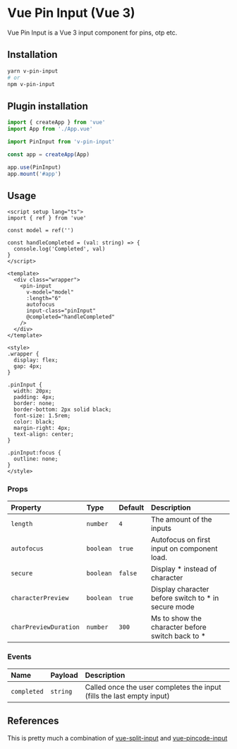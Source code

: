 # Vue Pin Input (Vue 3)

Vue Pin Input is a Vue 3 input component for pins, otp etc.

## Installation


```bash
yarn v-pin-input
# or
npm v-pin-input
```

## Plugin installation
```ts
import { createApp } from 'vue'
import App from './App.vue'

import PinInput from 'v-pin-input'

const app = createApp(App)

app.use(PinInput)
app.mount('#app')
```

## Usage
```vue
<script setup lang="ts">
import { ref } from 'vue'

const model = ref('')

const handleCompleted = (val: string) => {
  console.log('Completed', val)
}
</script>

<template>
  <div class="wrapper">
    <pin-input
      v-model="model"
      :length="6"
      autofocus
      input-class="pinInput"
      @completed="handleCompleted"
    />
  </div>
</template>

<style>
.wrapper {
  display: flex;
  gap: 4px;
}

.pinInput {
  width: 20px;
  padding: 4px;
  border: none;
  border-bottom: 2px solid black;
  font-size: 1.5rem;
  color: black;
  margin-right: 4px;
  text-align: center;
}

.pinInput:focus {
  outline: none;
}
</style>
```

### Props
| Property              | Type       | Default  | Description |
| :-------------------- | :--------- | :------- | :---------- |
| `length` | `number`     | `4`   | The amount of the inputs |
| `autofocus`       | `boolean`     | `true`   | Autofocus on first input on component load. |
| `secure`       | `boolean`     | `false`   | Display * instead of character |
| `characterPreview`       | `boolean`     | `true`   | Display character before switch to * in secure mode |
| `charPreviewDuration`       | `number`     | `300`   | Ms to show the character before switch back to * |

### Events
| Name                  | Payload              | Description |
| :-------------------- | :--------- | :---------- |
| `completed`           | `string`             | Called once the user completes the input (fills the last empty input) |


## References
This is pretty much a combination of [vue-split-input](https://github.com/dammy001/vue-split-input) and [vue-pincode-input](https://github.com/Seokky/vue-pincode-input)
